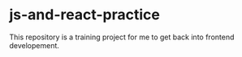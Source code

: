 # js-and-react-practice
This repository is a training project for me to get back into frontend developement.

